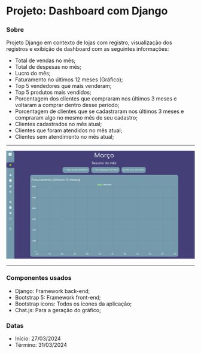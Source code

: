 <h1>Projeto: Dashboard com Django</h1>

<h3>Sobre</h3>
Projeto Django em contexto de lojas com registro, visualização dos registros e exibição de dashboard com as seguintes informações:

- Total de vendas no mês;
- Total de despesas no mês;
- Lucro do mês;
- Faturamento no últimos 12 meses (Gráfico);
- Top 5 vendedores que mais venderam;
- Top 5 produtos mais vendidos;
- Porcentagem dos clientes que compraram nos últimos 3 meses e voltaram a comprar dentro desse período;
- Porcentagem de clientes que se cadastraram nos últimos 3 meses e compraram algo no mesmo mês de seu cadastro;
- Clientes cadastrados no mês atual;
- Clientes que foram atendidos no mês atual;
- Clientes sem atendimento no mês atual;

<hr>

<img src="https://github.com/antth-Luca/projDashboardDjango/blob/main/tela-dashboard.png" alt="Tela do dashboard">

<hr>

<h3>Componentes usados</h3>

- Django: Framework back-end;
- Bootstrap 5: Framework front-end;
- Bootstrap icons: Todos os ícones da aplicação;
- Chat.js: Para a geração do gráfico;

<h3>Datas</h3>

- Início: 27/03/2024
- Término: 31/03/2024
